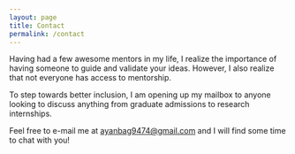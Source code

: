 ```yaml
---
layout: page
title: Contact
permalink: /contact
---
```


Having had a few awesome mentors in my life, I realize the importance of having someone to guide and validate your ideas. However, I also realize that not everyone has access to mentorship.

To step towards better inclusion, I am opening up my mailbox to anyone looking to discuss anything from graduate admissions to research internships.

Feel free to e-mail me at [ayanbag9474@gmail.com](mailto:ayanbag9474@gmail.com) and I will find some time to chat with you!